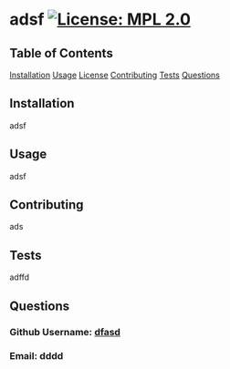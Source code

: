 
  # adsf [![License: MPL 2.0](https://img.shields.io/badge/License-Mozilla%20Public%202.0-yellow)](https://opensource.org/licenses/MPL-2.0)

  ## Table of Contents
  [Installation](#-Installation)
  [Usage](#-Usage)
  [License](#-Installation)
  [Contributing](#-Contributing)
  [Tests](#-Tests)
  [Questions](#-Info)
 
## Installation 
adsf
## Usage 
adsf
## Contributing 
ads
## Tests 
adffd
## Questions
### Github Username: [dfasd](https://www.github.com/dfasd)
### Email: dddd
